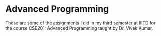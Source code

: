 # Advanced Programming
These are some of the assignments I did in my third semester at IIITD for the course CSE201: Advanced Programming taught by Dr. Vivek Kumar.
